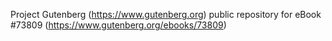 Project Gutenberg (https://www.gutenberg.org) public repository for eBook #73809 (https://www.gutenberg.org/ebooks/73809)
